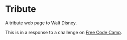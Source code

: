 # Tribute

A tribute web page to Walt Disney.

This is in a response to a challenge on [Free Code Camp](http://freecodecamp.com).
